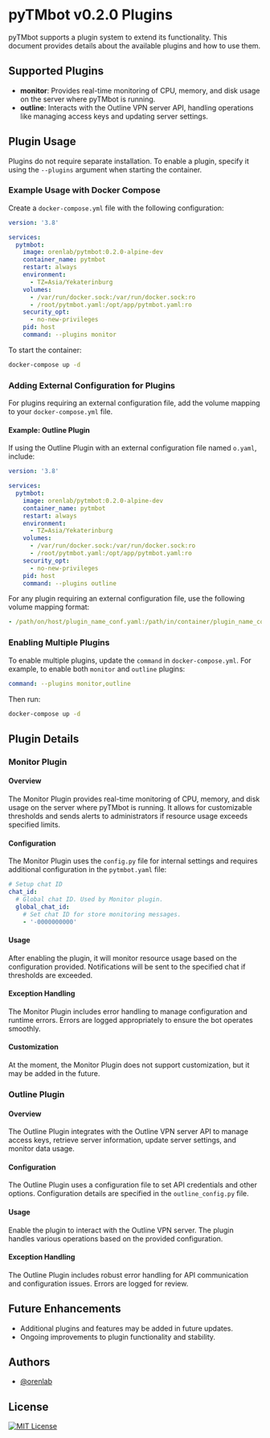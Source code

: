 # pyTMbot v0.2.0 Plugins

pyTMbot supports a plugin system to extend its functionality. This document provides details about the available plugins
and how to use them.

## Supported Plugins

- **monitor**: Provides real-time monitoring of CPU, memory, and disk usage on the server where pyTMbot is running.
- **outline**: Interacts with the Outline VPN server API, handling operations like managing access keys and updating
  server settings.

## Plugin Usage

Plugins do not require separate installation. To enable a plugin, specify it using the `--plugins` argument when
starting the container.

### Example Usage with Docker Compose

Create a `docker-compose.yml` file with the following configuration:

```yaml
version: '3.8'

services:
  pytmbot:
    image: orenlab/pytmbot:0.2.0-alpine-dev
    container_name: pytmbot
    restart: always
    environment:
      - TZ=Asia/Yekaterinburg
    volumes:
      - /var/run/docker.sock:/var/run/docker.sock:ro
      - /root/pytmbot.yaml:/opt/app/pytmbot.yaml:ro
    security_opt:
      - no-new-privileges
    pid: host
    command: --plugins monitor
```

To start the container:

```bash
docker-compose up -d
```

### Adding External Configuration for Plugins

For plugins requiring an external configuration file, add the volume mapping to your `docker-compose.yml` file.

#### Example: Outline Plugin

If using the Outline Plugin with an external configuration file named `o.yaml`, include:

```yaml
version: '3.8'

services:
  pytmbot:
    image: orenlab/pytmbot:0.2.0-alpine-dev
    container_name: pytmbot
    restart: always
    environment:
      - TZ=Asia/Yekaterinburg
    volumes:
      - /var/run/docker.sock:/var/run/docker.sock:ro
      - /root/pytmbot.yaml:/opt/app/pytmbot.yaml:ro
    security_opt:
      - no-new-privileges
    pid: host
    command: --plugins outline
```

For any plugin requiring an external configuration file, use the following volume mapping format:

```yaml
- /path/on/host/plugin_name_conf.yaml:/path/in/container/plugin_name_conf.yaml:ro
```

### Enabling Multiple Plugins

To enable multiple plugins, update the `command` in `docker-compose.yml`. For example, to enable both `monitor` and
`outline` plugins:

```yaml
command: --plugins monitor,outline
```

Then run:

```bash
docker-compose up -d
```

## Plugin Details

### Monitor Plugin

#### Overview

The Monitor Plugin provides real-time monitoring of CPU, memory, and disk usage on the server where pyTMbot is running.
It allows for customizable thresholds and sends alerts to administrators if resource usage exceeds specified limits.

#### Configuration

The Monitor Plugin uses the `config.py` file for internal settings and requires additional configuration in the
`pytmbot.yaml` file:

```yaml
# Setup chat ID
chat_id:
  # Global chat ID. Used by Monitor plugin.
  global_chat_id:
    # Set chat ID for store monitoring messages.
    - '-0000000000'
```

#### Usage

After enabling the plugin, it will monitor resource usage based on the configuration provided. Notifications will be
sent to the specified chat if thresholds are exceeded.

#### Exception Handling

The Monitor Plugin includes error handling to manage configuration and runtime errors. Errors are logged appropriately
to ensure the bot operates smoothly.

#### Customization

At the moment, the Monitor Plugin does not support customization, but it may be added in the future.

### Outline Plugin

#### Overview

The Outline Plugin integrates with the Outline VPN server API to manage access keys, retrieve server information, update
server settings, and monitor data usage.

#### Configuration

The Outline Plugin uses a configuration file to set API credentials and other options. Configuration details are
specified in the `outline_config.py` file.

#### Usage

Enable the plugin to interact with the Outline VPN server. The plugin handles various operations based on the provided
configuration.

#### Exception Handling

The Outline Plugin includes robust error handling for API communication and configuration issues. Errors are logged for
review.

## Future Enhancements

- Additional plugins and features may be added in future updates.
- Ongoing improvements to plugin functionality and stability.

## Authors

- [@orenlab](https://github.com/orenlab)

## License

[![MIT License](https://img.shields.io/badge/License-MIT-green.svg)](https://choosealicense.com/licenses/mit/)
